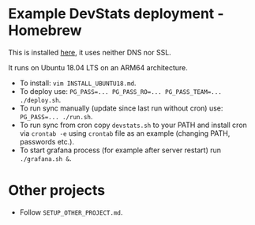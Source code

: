 # Example DevStats deployment - Homebrew

This is installed [here](http://147.75.105.130:3001), it uses neither DNS nor SSL.

It runs on Ubuntu 18.04 LTS on an ARM64 architecture.

- To install: `vim INSTALL_UBUNTU18.md`.
- To deploy use: `PG_PASS=... PG_PASS_RO=... PG_PASS_TEAM=... ./deploy.sh`.
- To run sync manually (update since last run without cron) use: `PG_PASS=... ./run.sh`.
- To run sync from cron copy `devstats.sh` to your PATH and install cron via `crontab -e` using `crontab` file as an example (changing PATH, passwords etc.).
- To start grafana process (for example after server restart) run `./grafana.sh &`.

# Other projects

- Follow `SETUP_OTHER_PROJECT.md`.
